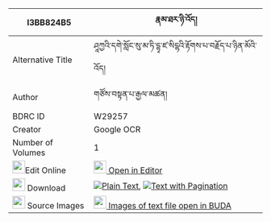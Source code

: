 |I3BB824B5|རྣམ་ཐར་ཉི་འོད། 
| --- | --- 
|Alternative Title |ཤཱཀྱའི་དགེ་སློང་སུ་མ་ཏི་དྷྭ་ཛ་སིངྷའི་རྟོགས་པ་བརྗོད་པ་ཉིན་མོའི་འོད།
|Author| གཙོས་བསྟན་པ་རྒྱལ་མཚན།
|BDRC ID | W29257
|Creator | Google OCR
|Number of Volumes| 1
|<img width="25" src="https://img.icons8.com/color/25/000000/edit-property.png">Edit Online| [<img width="25" src="https://avatars.githubusercontent.com/u/45091458?s=200&v=4"> Open in Editor](http://editor.openpecha.org/I3BB824B5)
|<img width="25" src="https://img.icons8.com/fluent/48/000000/download-2.png"/>  Download | [![](https://img.icons8.com/color/20/000000/txt.png)Plain Text](https://github.com/Openpecha/I3BB824B5/releases/download/v1/namtar_nyio_plain_I3BB824B5.zip), [![](https://img.icons8.com/color/20/000000/txt.png)Text with Pagination](https://github.com/Openpecha/I3BB824B5/releases/download/v1/namtar_nyio_pages_I3BB824B5.zip)
|<img width="25" src="https://img.icons8.com/plasticine/100/000000/pictures-folder.png"/>  Source Images | [<img width="25" src="https://library.bdrc.io/icons/BUDA-small.svg"> Images of text file open in BUDA](https://library.bdrc.io/show/bdr:W29257)